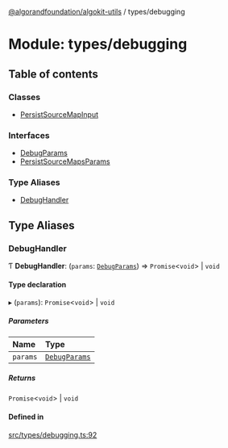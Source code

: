 [@algorandfoundation/algokit-utils](../README.md) / types/debugging

# Module: types/debugging

## Table of contents

### Classes

- [PersistSourceMapInput](../classes/types_debugging.PersistSourceMapInput.md)

### Interfaces

- [DebugParams](../interfaces/types_debugging.DebugParams.md)
- [PersistSourceMapsParams](../interfaces/types_debugging.PersistSourceMapsParams.md)

### Type Aliases

- [DebugHandler](types_debugging.md#debughandler)

## Type Aliases

### DebugHandler

Ƭ **DebugHandler**: (`params`: [`DebugParams`](../interfaces/types_debugging.DebugParams.md)) => `Promise`\<`void`\> \| `void`

#### Type declaration

▸ (`params`): `Promise`\<`void`\> \| `void`

##### Parameters

| Name | Type |
| :------ | :------ |
| `params` | [`DebugParams`](../interfaces/types_debugging.DebugParams.md) |

##### Returns

`Promise`\<`void`\> \| `void`

#### Defined in

[src/types/debugging.ts:92](https://github.com/algorandfoundation/algokit-utils-ts/blob/main/src/types/debugging.ts#L92)
